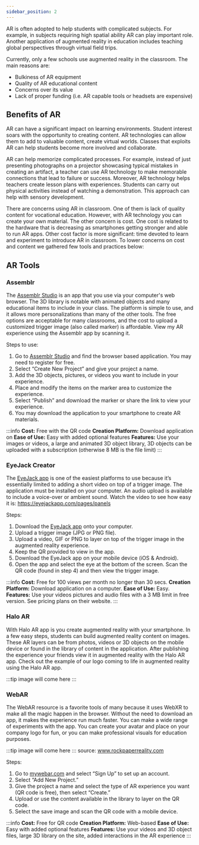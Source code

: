```yaml
---
sidebar_position: 2
---
```


AR is often adopted to help students with complicated subjects. For example, in subjects requiring high spatial ability AR can play important role. Another application of augmented reality in education includes  teaching global perspectives through virtual field trips. 

Currently, only a few schools use augmented reality in the classroom. The main reasons are: 

- Bulkiness of AR equipment 
- Quality of AR educational content 
- Concerns over its value 
- Lack of proper funding (i.e. AR capable tools or headsets are expensive)

## Benefits of AR

AR can have a significant impact on learning environments. Student interest soars with the opportunity to creating content. AR technologies can allow them to add to valuable content, create virtual worlds. Classes that exploits AR  can help students become more involved and collaborate. 

AR can help memorize complicated processes. For example, instead of just presenting photographs on a projector showcasing typical mistakes in creating an artifact, a teacher can use AR technology to make memorable connections that lead to failure or success. Moreover, AR technology helps teachers create lesson plans with experiences. Students  can carry out physical activities instead  of watching a demonstration. This approach can help with sensory  development.

There are concerns using AR in classroom. One of them is lack of quality content for vocational education. However, with AR technology you can create your own material. The other concern is cost. One cost is related to the hardware that is decreasing as smartphones getting stronger and able to run AR apps. Other cost factor is more significant: time devoted to learn and experiment to introduce AR in classroom. To lower concerns on cost and content we gathered few tools and practices below:

## AR Tools

### Assemblr

The [Assemblr Studio](https://assemblrworld.com/studio)  is an app that you use via your computer's web browser. The 3D library is  notable with animated objects and many educational items to include in  your class. The platform is simple to use, and it allows more  personalizations than many of the other tools. The free options are  acceptable for many classrooms, and the cost to upload a customized  trigger image (also called marker) is affordable. View my AR experience  using the Assemblr app by scanning it.


Steps to use:

1. Go to [Assemblr Studio](https://assemblrworld.com/studio) and find the browser based application. You may need to register for free.
2. Select “Create New Project” and give your project a name.
3. Add the 3D objects, pictures, or videos you want to include in your experience.
4. Place and modify the items on the marker area to customize the experience.
5. Select “Publish” and download the marker or share the link to view your experience.
6. You may download the application to your smartphone to create AR materials.

:::info
**Cost:** Free with the QR code 
**Creation Platform:** Download application on 
**Ease of Use:** Easy with added optional features
**Features:** Use your images or videos, a large and  animated 3D object library, 3D objects can be uploaded with a  subscription (otherwise 8 MB is the file limit)
:::

### EyeJack Creator

The [EyeJack app](http://creator.eyejackapp.com/)  is one of the easiest platforms to use because it’s essentially limited  to adding a short video on top of a trigger image. The application must  be installed on your computer. An audio upload is available to include a  voice-over or ambient sound. Watch the video to see how easy it is: https://eyejackapp.com/pages/panels

Steps:

1. Download the [EyeJack app](http://creator.eyejackapp.com/) onto your computer.
2. Upload a trigger image (JPG or PNG file).
3. Upload a video, GIF or PNG to layer on top of the trigger image in the augmented reality experience.
4. Keep the QR provided to view in the app.
5. Download the EyeJack app on your mobile device (iOS & Android).
6. Open the app and select the eye at the bottom of the screen. Scan the QR code (found in step 4) and then view the trigger image.


:::info
**Cost:** Free for 100 views per month no longer than 30 secs.
**Creation Platform:** Download application on a computer.
**Ease of Use:** Easy.
**Features:** Use your videos pictures and audio files with a 3 MB limit in free version. See pricing plans on their website.
:::

### Halo AR

With Halo AR app is you create augmented reality with your smartphone. In a few easy steps, students can build augmented reality content on images. These AR layers can be from photos, videos or 3D objects on the mobile device or found in the library of content in the  application. After publishing the experience your friends view it in augmented reality with the Halo AR app. Check out the example of our logo coming  to life in augmented reality using the Halo AR app. 

:::tip
image will come here
:::



### WebAR

 The WebAR resource is a favorite tools of many because it uses WebXR to make all the magic happen in the browser.  Without the need to download an app, it makes the experience run much  faster. You can make a wide range of experiments with the app. You can create your avatar and place on your company logo for fun, or you can make professional visuals for education purposes. 


:::tip
image will come here
:::
source: www.rockpaperreality.com

Steps:

1. Go to [mywebar.com](https://mywebar.com/) and select “Sign Up” to set up an account.
2. Select “Add New Project.”
3. Give the project a name and select the type of AR experience you want (QR code is free), then select “Create.”
4. Upload or use the content available in the library to layer on the QR code.
5. Select the save image and scan the QR code with a mobile device.




:::info
**Cost:** Free for QR code
**Creation Platform:** Web-based
**Ease of Use:** Easy with added optional features
**Features:** Use your videos and 3D object files, large 3D library on the site, added interactions in the AR experience
:::


